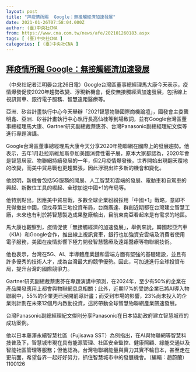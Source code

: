 ```yaml
---
layout: post
title: "拜疫情所賜  Google：無接觸經濟加速發展"
date: 2021-01-26T07:58:04.000Z
author: (臺)中央社CNA
from: https://www.cna.com.tw/news/afe/202101260183.aspx
tags: [ (臺)中央社CNA ]
categories: [ (臺)中央社CNA ]
---
```

<!--1611647884000-->
[拜疫情所賜  Google：無接觸經濟加速發展](https://www.cna.com.tw/news/afe/202101260183.aspx)
------

<div>
<div></div><div class="paragraph"><p>（中央社記者江明晏台北26日電）Google台灣區董事總經理馬大康今天表示，疫情爆發促使2020年趨勢改變、浮現新機會，促使無接觸經濟加速發展，包括線上視訊賞車、銀行電子服務、智慧遠距醫療等。</p><p>亞洲．矽谷計畫執行中心今天舉辦「2021智慧物聯國際商機論壇」，國發會主委龔明鑫、亞洲．矽谷計畫執行中心執行長高仙桂等到場致詞，並有Google台灣區董事總經理馬大康、Gartner研究副總裁蔡惠芬、台灣Panasonic副總經理紀文傑等進行專題演講。</p><p>Google台灣區董事總經理馬大康今天分享2020年物聯網在國際上的發展趨勢。他表示，去年1月赴拉斯維加斯參加美國消費性電子展，原本大家都認為，2020年會是智慧居家、物聯網持續發展的一年，但2月疫情爆發後，世界開始出現翻天覆地的改變，而美中貿易戰也更趨緊張，因此浮現出許多新的機會和變化。</p><p>他說明，新機會包括5G服務的開展、人工智慧和雲端的發展、電動車和自駕車的興起、新數位工具的崛起、全球加速中國+1的布局等。</p><p>他特別點出，因應美中貿易戰，多數全球企業紛紛採用「中國+1」戰略，意即不見得撤出中國，但找尋第三地投資布局，台商廣達、群創近期都在台灣建立智慧工廠，未來也有利於將智慧製造成果整廠輸出，目前東南亞看起來是有需求的地區。</p><p>馬大康也觀察到，疫情促使「無接觸經濟的加速發展」，舉例來說，韓國起亞汽車（KIA）和Google合作，推出線上視訊賞車，銀行也加強資安雲端及消費者使用電子服務，美國在疫情影響下極力開發智慧醫療及遠距醫療等物聯網技術。</p><p>他也表示，台灣在5G、AI、半導體產業鏈和雲端方面有堅強的基礎建設，並且有許多優秀的技術人才，成為台灣最大的競爭優勢。因此，可加速進行全球投資布局，提升台灣的國際競爭力。</p><p>Gartner研究副總裁蔡惠芬在專題演講中預測，在2024年，至少有50%的企業在產品開發應用上都會與物聯網息息相關；此外，近期17%的受訪企業已將Al導入物聯網中，55%的企業更已展開前導計畫；而受到市場的影響，23%尚未投入的企業則計劃在未來12個月内啟動投資，這將帶動全球智慧物聯網產業飆速發展。</p><p>台灣Panasonic副總經理紀文傑則分享Panasonic在日本協助政府建立智慧城市的成功案例。</p><p>他以日本藤澤永續智慧社區（Fujisawa SST）為例指出，在AI與物聯網等智慧科技普及下，智慧城市現在具有能源管理、社區安全監控、健康照顧、綠能交通以及智能社區管理等服務；但他認為，台灣物聯網能量與實力其實不輸日本，甚至走在更前面，希望各界一起好好努力，抓住智慧城市中的發展機會。（編輯：趙蔚蘭）1100126</p></div>
</div>
